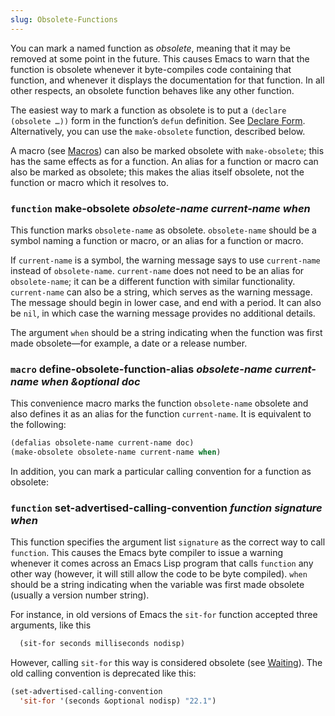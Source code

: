 ```yaml
---
slug: Obsolete-Functions
---
```


You can mark a named function as *obsolete*, meaning that it may be removed at some point in the future. This causes Emacs to warn that the function is obsolete whenever it byte-compiles code containing that function, and whenever it displays the documentation for that function. In all other respects, an obsolete function behaves like any other function.

The easiest way to mark a function as obsolete is to put a `(declare (obsolete …))` form in the function’s `defun` definition. See [Declare Form](/docs/elisp/Declare-Form). Alternatively, you can use the `make-obsolete` function, described below.

A macro (see [Macros](/docs/elisp/Macros)) can also be marked obsolete with `make-obsolete`; this has the same effects as for a function. An alias for a function or macro can also be marked as obsolete; this makes the alias itself obsolete, not the function or macro which it resolves to.

### <span className="tag function">`function`</span> **make-obsolete** *obsolete-name current-name when*

This function marks `obsolete-name` as obsolete. `obsolete-name` should be a symbol naming a function or macro, or an alias for a function or macro.

If `current-name` is a symbol, the warning message says to use `current-name` instead of `obsolete-name`. `current-name` does not need to be an alias for `obsolete-name`; it can be a different function with similar functionality. `current-name` can also be a string, which serves as the warning message. The message should begin in lower case, and end with a period. It can also be `nil`, in which case the warning message provides no additional details.

The argument `when` should be a string indicating when the function was first made obsolete—for example, a date or a release number.

### <span className="tag macro">`macro`</span> **define-obsolete-function-alias** *obsolete-name current-name when \&optional doc*

This convenience macro marks the function `obsolete-name` obsolete and also defines it as an alias for the function `current-name`. It is equivalent to the following:

```lisp
(defalias obsolete-name current-name doc)
(make-obsolete obsolete-name current-name when)
```

In addition, you can mark a particular calling convention for a function as obsolete:

### <span className="tag function">`function`</span> **set-advertised-calling-convention** *function signature when*

This function specifies the argument list `signature` as the correct way to call `function`. This causes the Emacs byte compiler to issue a warning whenever it comes across an Emacs Lisp program that calls `function` any other way (however, it will still allow the code to be byte compiled). `when` should be a string indicating when the variable was first made obsolete (usually a version number string).

For instance, in old versions of Emacs the `sit-for` function accepted three arguments, like this

```lisp
  (sit-for seconds milliseconds nodisp)
```

However, calling `sit-for` this way is considered obsolete (see [Waiting](/docs/elisp/Waiting)). The old calling convention is deprecated like this:

```lisp
(set-advertised-calling-convention
  'sit-for '(seconds &optional nodisp) "22.1")
```
